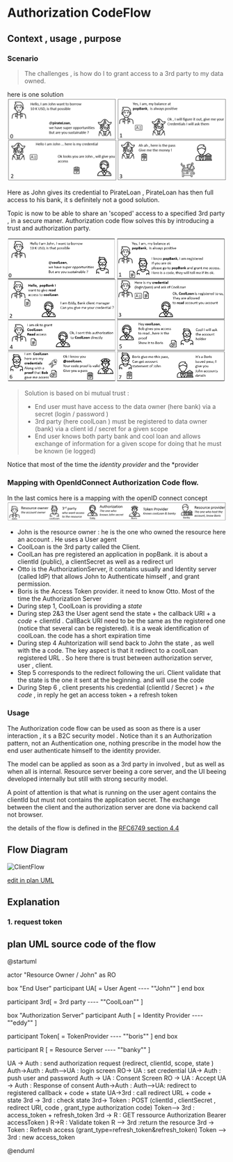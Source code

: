 
# Authorization CodeFlow

## Context , usage , purpose 


### Scenario 


> The challenges , is how do I to grant access to a 3rd party to my data owned.

here is one solution 
![buildingblocks http](comicsAuthCodeFlowPirate.png)


Here as John gives its credential to PirateLoan , PirateLoan has then full access to his bank, it s definitely not a good solution. 

Topic is now to be able to share an 'scoped' access to a specified 3rd party , in a secure maner. 
Authorization code flow solves this by introducing a trust and authorization party. 

![buildingblocks http](comicsAuthCodeFlowExplained.png)


> Solution is based on bi mutual trust : 
> * End user must have access to the data owner (here bank)  via a secret (login / password ) 
> * 3rd party (here coolLoan ) must be registered to data owner (bank) via a client id / secret for a given scope  
> * End user knows both party bank and cool loan and allows exchange of information for a given scope for doing that he must be known (ie logged)

Notice that most of the time the *identity provider* and the *provider 

### Mapping with OpenIdConnect Authorization Code flow.  


In the last comics here is a mapping with the openID connect concept
![buildingblocks http](comicsAuthCodeFlowActors.png)

* John is the resource owner : he is the one who owned the resource here an account . He uses a User agent
* CoolLoan is the 3rd party called the Client.
* CoolLan has pre registered an application in popBank. it is about a clientId (public), a clientSecret as well as a redirect url 
* Otto is the AuthorizationServer, it contains usually and Identity server (called IdP) that allows John to Authenticate himself , and grant permission. 
* Boris is the Access Token provider. it need to know Otto. Most of the time the Authorization Server
* During step 1, CoolLoan is providing a *state*
* During step 2&3 the User agent send the state + the callback URI + a *code* + clientId . CallBack URI need to be the same as the registered one (notice that several can be registered). it is a weak identification of coolLoan. the code has a short expiration time 
* During step 4 Auhtorization will send back to John the state , as well with the a code. The key aspect is that it redirect to a coolLoan registered URL . So here there is trust between authorization server, user , client. 
* Step 5 corresponds to the redirect following the uri. Client validate that the state is the one it sent at the beginning. and will use the code   
* During Step 6 , client presents his credential (clientId / Secret ) + *the code* , in reply he get an access token + a refresh token

### Usage 

The Authorization code flow can be used as soon as there is a user interaction , it s a B2C security model . Notice than it s an Authorization pattern, not an Authentication one, nothing prescribe in the model how the end user authenticate himself to the identity provider.

The model can be applied as soon as a 3rd party in involved , but as well as when all is internal. Resource server beeing a core server, and the UI beeing developed internally but still with strong security model. 

A point of attention is that what is running on the user agent contains the clientId but must not contains the application secret. The exchange between the client and the authorization server are done via backend call not browser. 



the details of the flow is defined in the [RFC6749 section 4.4](https://datatracker.ietf.org/doc/html/rfc6749#section-4.1)


## Flow Diagram 

![ClientFlow](https://www.plantuml.com/plantuml/png/TPJHQzim4CRVzLTy-66qD6OFUmiqr2jbT1HId6OlOnHLkiQcdkH9ShlihzzPif8vetg9fBlxtVUTHQvya2uCFpiXf0hMeQZ9sy4fmlhDaCD7VBMDAI0zwhKGJ_OtYXkZiVNa2j5pSQlQNfe0RAll0hmkOn3LZao85oMlk2cA22l43q7CO9YO8JuvdH6ynHZQdnAkhUtkh4oKfASQGcDT-qU6rXfioBsUQXipaD6tceMrOOzxPrzRJUwq1MczZ_WPuy6-aCcCU7Yl_ed5-BdB6Qb6nkHX9z7_WwHvIKfuRIkKg-Ha2J-IvSotery3-O0pHxfrfC82gclPwgrUm2lR4_y46GZdOgIKgucLJkMA6opHsLrhEDqH6L6lkMEyzXJ0Tt5oicCjHodzu1iCdXoa6R-Pzs_MwKH5hh-sndCjDXbyY5HAKH_cxcho_LW0-mmrLRwdUOdi5y7oVjVwG7m59RlkIQeNu88Xcd2Hx4Vnu_DQnfHZ-RQ-Eqtbj57MbDqGqmu1le-lW2Ftwyq3plAqaGU_8NORiFYtnUqYTLXWvwG9Zs7Vq_n3nlYvYEpoq5mgHTu_XjZnWedFZdoJpbbcpNbVRXx0aUbPLJFmPvAEt8HAsiyXwd8r5dwJNQlP6XAoHkwD9PiOd45eYD69d5lc2TH9pyJ6sT7SvKpgXzbfSecZJKDlCwk2rnKPpVzGVm40)

[edit in plan UML](https://www.plantuml.com/plantuml/uml/TPJHQzim4CRVzLTy-66qD6OFUmiqr2jbT1HId6OlOnHLkiQcdkH9ShlihzzPif8vetg9fBlxtVUTHQvya2uCFpiXf0hMeQZ9sy4fmlhDaCD7VBMDAI0zwhKGJ_OtYXkZiVNa2j5pSQlQNfe0RAll0hmkOn3LZao85oMlk2cA22l43q7CO9YO8JuvdH6ynHZQdnAkhUtkh4oKfASQGcDT-qU6rXfioBsUQXipaD6tceMrOOzxPrzRJUwq1MczZ_WPuy6-aCcCU7Yl_ed5-BdB6Qb6nkHX9z7_WwHvIKfuRIkKg-Ha2J-IvSotery3-O0pHxfrfC82gclPwgrUm2lR4_y46GZdOgIKgucLJkMA6opHsLrhEDqH6L6lkMEyzXJ0Tt5oicCjHodzu1iCdXoa6R-Pzs_MwKH5hh-sndCjDXbyY5HAKH_cxcho_LW0-mmrLRwdUOdi5y7oVjVwG7m59RlkIQeNu88Xcd2Hx4Vnu_DQnfHZ-RQ-Eqtbj57MbDqGqmu1le-lW2Ftwyq3plAqaGU_8NORiFYtnUqYTLXWvwG9Zs7Vq_n3nlYvYEpoq5mgHTu_XjZnWedFZdoJpbbcpNbVRXx0aUbPLJFmPvAEt8HAsiyXwd8r5dwJNQlP6XAoHkwD9PiOd45eYD69d5lc2TH9pyJ6sT7SvKpgXzbfSecZJKDlCwk2rnKPpVzGVm40)

## Explanation 

### 1. request token 


## plan UML source code of the flow



@startuml

actor "Resource Owner / John" as RO

box "End User"
participant  UA[
    = User Agent
    ----
    ""John""
]
end box

participant 3rd[
    = 3rd party
    ----
    ""CoolLoan""
]

box "Authorization Server"
participant Auth [
    = Identity Provider
    ----
    ""eddy""
]

participant Token[
    = TokenProvider
    ----
    ""boris""
]
end box


participant R [
    = Resource Server
    ----
    ""banky""
]



UA -> Auth : send authorization request (redirect, clientId, scope, state )
Auth->Auth : 
Auth-->UA : login screen
RO-> UA : set credential
UA-> Auth : push user and password 
Auth -> UA : Consent Screen
RO -> UA : Accept
UA -> Auth : Response of consent 
Auth->Auth : 
Auth-->UA: redirect to registered callback  + code + state
UA->3rd : call redirect URL + code + state
3rd -> 3rd : check state
3rd-> Token : POST (clientId , clientSecret , redirect URI, code , grant_type authorization code)
Token--> 3rd : access_token + refresh_token
3rd -> R : GET ressource Authorization Bearer accessToken ) 
R->R : Validate token
R --> 3rd  :return the resource
3rd -> Token : Refresh access (grant_type=refresh_token&refresh_token)
Token --> 3rd : new access_token



@enduml
